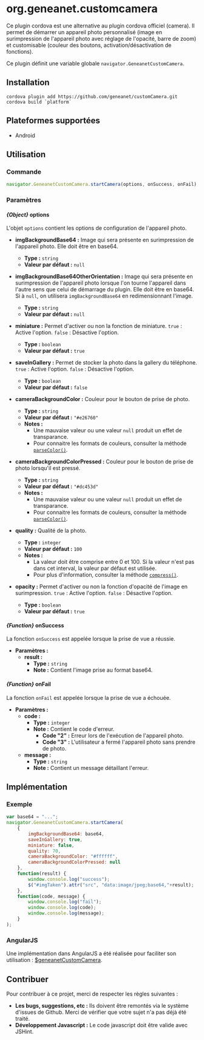 # org.geneanet.customcamera

Ce plugin cordova est une alternative au plugin cordova officiel (camera). Il permet de démarrer un appareil photo personnalisé (image en surimpression de l'appareil photo avec réglage de l'opacité, barre de zoom) et customisable (couleur des boutons, activation/désactivation de fonctions).

Ce plugin définit une variable globale `navigator.GeneanetCustomCamera`.

## Installation

    cordova plugin add https://github.com/geneanet/customCamera.git
    cordova build `platform`

## Plateformes supportées

+ Android

## Utilisation

### Commande

``` js
navigator.GeneanetCustomCamera.startCamera(options, onSuccess, onFail);
```

### Paramètres

#### *{Object}* options

L'objet `options` contient les options de configuration de l'appareil photo.

+ **imgBackgroundBase64 :** Image qui sera présente en surimpression de l'appareil photo. Elle doit être en base64.
    - **Type :** `string`
    - **Valeur par défaut :** `null`

+ **imgBackgroundBase64OtherOrientation :** Image qui sera présente en surimpression de l'appareil photo lorsque l'on tourne l'appareil dans l'autre sens que celui de démarrage du plugin. Elle doit être en base64. Si à `null`, on utilisera `imgBackgroundBase64` en redimensionnant l'image.
    - **Type :** `string`
    - **Valeur par défaut :** `null`

+ **miniature :** Permet d'activer ou non la fonction de miniature. `true` : Active l'option. `false` : Désactive l'option.
    - **Type :** `boolean`
    - **Valeur par défaut :** `true`

+ **saveInGallery :** Permet de stocker la photo dans la gallery du téléphone. `true` : Active l'option. `false` : Désactive l'option.
    - **Type :** `boolean`
    - **Valeur par défaut :** `false`

+ **cameraBackgroundColor :** Couleur pour le bouton de prise de photo.
    - **Type :** `string`
    - **Valeur par défaut :** `"#e26760"`
    - **Notes :**
        + Une mauvaise valeur ou une valeur `null` produit un effet de transparance.
        + Pour connaitre les formats de couleurs, consulter la méthode [`parseColor()`](http://developer.android.com/reference/android/graphics/Color.html#parseColor(java.lang.String)).

+ **cameraBackgroundColorPressed :** Couleur pour le bouton de prise de photo lorsqu'il est pressé.
    - **Type :** `string`
    - **Valeur par défaut :** `"#dc453d"`
    - **Notes :**
        + Une mauvaise valeur ou une valeur `null` produit un effet de transparance.
        + Pour connaitre les formats de couleurs, consulter la méthode [`parseColor()`](http://developer.android.com/reference/android/graphics/Color.html#parseColor(java.lang.String)).

+ **quality :** Qualité de la photo.
    - **Type :** `integer`
    - **Valeur par défaut :** `100`
    - **Notes :**
        + La valeur doit être comprise entre 0 et 100. Si la valeur n'est pas dans cet interval, la valeur par défaut est utilisée.
        + Pour plus d'information, consulter la méthode [`compress()`](http://developer.android.com/reference/android/graphics/Bitmap.html).

+ **opacity :** Permet d'activer ou non la fonction d'opacité de l'image en surimpression. `true` : Active l'option. `false` : Désactive l'option.
    - **Type :** `boolean`
    - **Valeur par défaut :** `true`

#### *{Function}* onSuccess

La fonction `onSuccess` est appelée lorsque la prise de vue a réussie.

+ **Paramètres :**
    - **result :**
        + **Type :** `string`
        + **Note :** Contient l'image prise au format base64.

#### *{Function}* onFail

La fonction `onFail` est appelée lorsque la prise de vue a échouée.
+ **Paramètres :**
    - **code :**
        + **Type :** `integer`
        + **Note :** Contient le code d'erreur.
            - **Code "2" :** Erreur lors de l'exécution de l'appareil photo.
            - **Code "3" :** L'utilisateur a fermé l'appareil photo sans prendre de photo.
    - **message :**
        + **Type :** `string`
        + **Note :** Contient un message détaillant l'erreur.

## Implémentation

### Exemple

``` js
var base64 = "...";
navigator.GeneanetCustomCamera.startCamera(
    {
        imgBackgroundBase64: base64,
        saveInGallery: true,
        miniature: false,
        quality: 70,
        cameraBackgroundColor: "#ffffff",
        cameraBackgroundColorPressed: null
    },
    function(result) {
        window.console.log("success");
        $("#imgTaken").attr("src", "data:image/jpeg;base64,"+result);
    },
    function(code, message) {
        window.console.log("fail");
        window.console.log(code);
        window.console.log(message);
    }
);
```

### AngularJS

Une implémentation dans AngularJS a été réalisée pour faciliter son utilisation : [$geneanetCustomCamera](https://github.com/geneanet/customCameraAngular.git).

## Contribuer

Pour contribuer à ce projet, merci de respecter les règles suivantes :
+ **Les bugs, suggestions, etc :** Ils doivent être remontés via le système d'issues de Github. Merci de vérifier que votre sujet n'a pas déjà été traité.
+ **Développement Javascript :** Le code javascript doit être valide avec JSHint.
